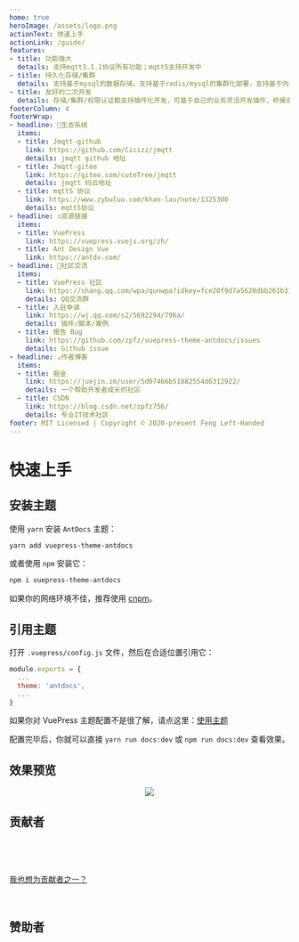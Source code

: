 ```yaml
---
home: true
heroImage: /assets/logo.png
actionText: 快速上手
actionLink: /guide/
features:
- title: 功能强大
  details: 支持mqtt3.1.1协议所有功能；mqtt5支持开发中
- title: 持久化存储/集群
  details: 支持基于mysql的数据存储，支持基于redis/mysql的集群化部署，支持基于内存的嵌入式部署。
- title: 友好的二次开发
  details: 存储/集群/权限认证都支持插件化开发，可基于自己的业务灵活开发插件，桥接自己的数据等，团队长期支持维护。
footerColumn: 4
footerWrap: 
- headline: 🌿生态系统
  items:
  - title: Jmqtt-github
    link: https://github.com/Cicizz/jmqtt
    details: jmqtt github 地址
  - title: Jmqtt-gitee
    link: https://gitee.com/cuteTree/jmqtt
    details: jmqtt 码云地址
  - title: mqtt5 协议
    link: https://www.zybuluo.com/khan-lau/note/1325300
    details: mqtt5协议
- headline: ⚓资源链接
  items:
  - title: VuePress
    link: https://vuepress.vuejs.org/zh/
  - title: Ant Design Vue
    link: https://antdv.com/
- headline: 💬社区交流
  items:
  - title: VuePress 社区
    link: https://shang.qq.com/wpa/qunwpa?idkey=fce20f9d7a5620dbb261b31b6bd01f726c9e24e7697fcba4ea7927d5dc971ac5
    details: QQ交流群
  - title: 入驻申请
    link: https://wj.qq.com/s2/5692294/796a/
    details: 插件/脚本/案例
  - title: 报告 Bug
    link: https://github.com/zpfz/vuepress-theme-antdocs/issues
    details: Github issue
- headline: ☕作者博客
  items:
  - title: 掘金
    link: https://juejin.im/user/5d07466b51882554d6312922/
    details: 一个帮助开发者成长的社区
  - title: CSDN
    link: https://blog.csdn.net/zpfz756/
    details: 专业IT技术社区
footer: MIT Licensed | Copyright © 2020-present Feng Left-Handed
---
```


# 快速上手

## 安装主题

使用 `yarn` 安装 `AntDocs` 主题：
```bash
yarn add vuepress-theme-antdocs
```
或者使用 `npm` 安装它：
```bash
npm i vuepress-theme-antdocs
```
如果你的网络环境不佳，推荐使用 [cnpm](https://github.com/cnpm/cnpm)。

## 引用主题

打开 `.vuepress/config.js` 文件，然后在合适位置引用它：

```js
module.exports = {
  ...
  theme: 'antdocs',
  ...
}
```
如果你对 VuePress 主题配置不是很了解，请点这里：[使用主题](https://vuepress.vuejs.org/zh/theme/using-a-theme.html#%E4%B8%BB%E9%A2%98%E7%9A%84%E7%BC%A9%E5%86%99)  

配置完毕后，你就可以直接 `yarn run docs:dev` 或 `npm run docs:dev` 查看效果。

## 效果预览

<p align="center"><img src="https://s2.ax1x.com/2020/02/28/3B3lOf.png"/></p>

## 贡献者

<p></p>

<a-tooltip placement="bottom">
  <template slot="title">
    左撇峰子
  </template>
  <a-avatar src="https://s2.ax1x.com/2020/02/28/3rs23q.jpg" :size="54"/>
</a-tooltip>
&ensp;
<a-tooltip placement="bottom">
  <template slot="title">
    Guojun Chen
  </template>
  <a-avatar src="https://s2.ax1x.com/2020/02/29/3yu9OK.jpg" :size="54"/>
</a-tooltip> 
&ensp;
<a-tooltip placement="bottom">
  <template slot="title">
    Baiang
  </template>
  <a-avatar src="https://avatars2.githubusercontent.com/u/8638857?s=120&v=4" :size="54"/>
</a-tooltip>  
&ensp;
<a-tooltip placement="bottom">
  <template slot="title">
    Yexk_M
  </template>
  <a-avatar src="https://avatars2.githubusercontent.com/u/19749521?s=400&u=62d64f041af4a703c3a4089de9957c7c6a5c671f&v=4" :size="54"/>
</a-tooltip> 
&ensp;
<a-tooltip placement="bottom">
  <template slot="title">
    kitaharafay
  </template>
  <a-avatar src="https://avatars0.githubusercontent.com/u/37034015?s=400&u=773ab8dae0850cfd01f828e7c407d423b58ec748&v=4" :size="54"/>
</a-tooltip> 


<p>&nbsp; </p>  

[我也想为贡献者之一？](https://github.com/zpfz/vuepress-theme-antdocs/pulls)

<p>&nbsp; </p> 

## 赞助者  

<p></p>

<a-tooltip placement="bottom">
  <template slot="title">
    Roy Kid
  </template>
  <a-avatar src="https://s1.ax1x.com/2020/03/17/8dnGRA.th.jpg" :size="54"/>
</a-tooltip>


<Msg />

